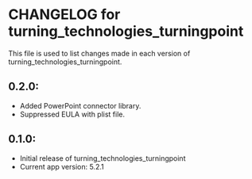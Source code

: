 # CHANGELOG for turning_technologies_turningpoint

This file is used to list changes made in each version of turning_technologies_turningpoint.

## 0.2.0:

* Added PowerPoint connector library.
* Suppressed EULA with plist file.

## 0.1.0:

* Initial release of turning_technologies_turningpoint
* Current app version: 5.2.1